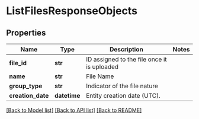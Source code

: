 # ListFilesResponseObjects

## Properties
Name | Type | Description | Notes
------------ | ------------- | ------------- | -------------
**file_id** | **str** | ID assigned to the file once it is uploaded | 
**name** | **str** | File Name | 
**group_type** | **str** | Indicator of the file nature | 
**creation_date** | **datetime** | Entity creation date (UTC). | 

[[Back to Model list]](../README.md#documentation-for-models) [[Back to API list]](../README.md#documentation-for-api-endpoints) [[Back to README]](../README.md)


